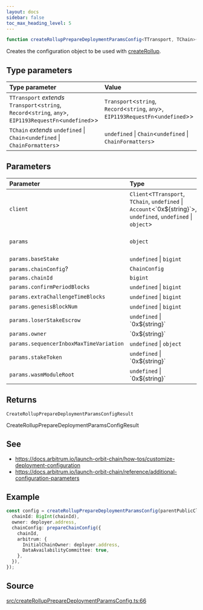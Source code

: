 ```yaml
---
layout: docs
sidebar: false
toc_max_heading_level: 5
---
```


```ts
function createRollupPrepareDeploymentParamsConfig<TTransport, TChain>(client: Client<TTransport, TChain, undefined | Account<`0x${string}`>, undefined, undefined | object>, params: object): CreateRollupPrepareDeploymentParamsConfigResult
```

Creates the configuration object to be used with [createRollup](../../createRollup/functions/createRollup.md).

## Type parameters

| Type parameter | Value |
| :------ | :------ |
| `TTransport` *extends* `Transport`\<`string`, `Record`\<`string`, `any`\>, `EIP1193RequestFn`\<`undefined`\>\> | `Transport`\<`string`, `Record`\<`string`, `any`\>, `EIP1193RequestFn`\<`undefined`\>\> |
| `TChain` *extends* `undefined` \| `Chain`\<`undefined` \| `ChainFormatters`\> | `undefined` \| `Chain`\<`undefined` \| `ChainFormatters`\> |

## Parameters

| Parameter | Type | Description |
| :------ | :------ | :------ |
| `client` | `Client`\<`TTransport`, `TChain`, `undefined` \| `Account`\<\`0x$\{string\}\`\>, `undefined`, `undefined` \| `object`\> | Parent chain client |
| `params` | `object` | Chain configuration parameters |
| `params.baseStake` | `undefined` \| `bigint` |  |
| `params.chainConfig`? | `ChainConfig` |  |
| `params.chainId` | `bigint` |  |
| `params.confirmPeriodBlocks` | `undefined` \| `bigint` |  |
| `params.extraChallengeTimeBlocks` | `undefined` \| `bigint` |  |
| `params.genesisBlockNum` | `undefined` \| `bigint` |  |
| `params.loserStakeEscrow` | `undefined` \| \`0x$\{string\}\` |  |
| `params.owner` | \`0x$\{string\}\` |  |
| `params.sequencerInboxMaxTimeVariation` | `undefined` \| `object` |  |
| `params.stakeToken` | `undefined` \| \`0x$\{string\}\` |  |
| `params.wasmModuleRoot` | `undefined` \| \`0x$\{string\}\` |  |

## Returns

`CreateRollupPrepareDeploymentParamsConfigResult`

CreateRollupPrepareDeploymentParamsConfigResult

## See

 - https://docs.arbitrum.io/launch-orbit-chain/how-tos/customize-deployment-configuration
 - https://docs.arbitrum.io/launch-orbit-chain/reference/additional-configuration-parameters

## Example

```ts
const config = createRollupPrepareDeploymentParamsConfig(parentPublicClient, {
  chainId: BigInt(chainId),
  owner: deployer.address,
  chainConfig: prepareChainConfig({
    chainId,
    arbitrum: {
      InitialChainOwner: deployer.address,
      DataAvailabilityCommittee: true,
    },
  }),
});
```

## Source

[src/createRollupPrepareDeploymentParamsConfig.ts:66](https://github.com/OffchainLabs/arbitrum-orbit-sdk/blob/cfcbd32d6879cf7817a33b24f062a0fd879ea257/src/createRollupPrepareDeploymentParamsConfig.ts#L66)
